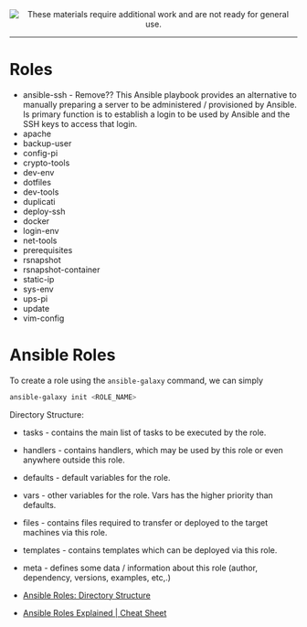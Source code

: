 <!--
Maintainer:   jeffskinnerbox@yahoo.com / www.jeffskinnerbox.me
Version:      0.0.1
-->


<div align="center">
<img src="http://www.foxbyrd.com/wp-content/uploads/2018/02/file-4.jpg" title="These materials require additional work and are not ready for general use." align="center">
</div>


----


# Roles

* ansible-ssh - Remove?? This Ansible playbook provides an alternative to manually preparing a server to be administered / provisioned by Ansible. Is primary function is to establish a login to be used by Ansible and the SSH keys to access that login.
* apache
* backup-user
* config-pi
* crypto-tools
* dev-env
* dotfiles
* dev-tools
* duplicati
* deploy-ssh
* docker
* login-env
* net-tools
* prerequisites
* rsnapshot
* rsnapshot-container
* static-ip
* sys-env
* ups-pi
* update
* vim-config

# Ansible Roles
To create a role using the `ansible-galaxy` command, we can simply

```bash
ansible-galaxy init <ROLE_NAME>
```

Directory Structure:
* tasks - contains the main list of tasks to be executed by the role.
* handlers - contains handlers, which may be used by this role or even anywhere outside this role.
* defaults - default variables for the role.
* vars - other variables for the role. Vars has the higher priority than defaults.
* files - contains files required to transfer or deployed to the target machines via this role.
* templates - contains templates which can be deployed via this role.
* meta - defines some data / information about this role (author, dependency, versions, examples, etc,.)

* [Ansible Roles: Directory Structure](https://blog.knoldus.com/ansible-roles-directory-structure/)
* [Ansible Roles Explained | Cheat Sheet](https://www.pluralsight.com/resources/blog/cloud/ansible-roles-explained)

